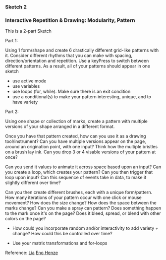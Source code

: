 ### Sketch 2

### Interactive Repetition & Drawing: Modularity, Pattern

 This is a 2-part Sketch



Part 1:

 Using 1 form/shape and create 6 drastically different grid-like patterns with it. Consider different rhythms that you can make with spacing, direction/orientation and repetition. Use a keyPress to switch between different patterns. As a result, all of your patterns should appear in one sketch

 - use active mode
 - use variables
 - use loops (for, while). Make sure there is an exit condition
 - use a conditional(s) to make your pattern interesting, unique, and to have variety


Part 2:

Using one shape or collection of marks, create a pattern with multiple versions of your shape arranged in a different format. 

Once you have that pattern created, how can you use it as a drawing tool/instrument? Can you have multiple versions appear on the page, around an origination point, with one input? Think how the multiple bristles on a brush lay ink. Can you drop 3 or 4 visable versions of your pattern at once?

Can you send it values to animate it across space based upon an input? Can you create a loop, which creates your pattern? Can you then trigger that loop upon input? Can this sequence of events take in data, to make it slightly different over time? 

Can you then create different brushes, each with a unique form/pattern. How many iterations of your pattern occur with one click or mouse movement? How does the size change? How does the space between the marks change? Can you make a spray can pattern? Does something happen to the mark once it's on the page? Does it bleed, spread, or blend with other colors on the page?

 - How could you incorporate random and/or interactivity to add variety + change? How could this be controlled over time?

 - Use your matrix transformations and for-loops

 Reference: [Lia](http://www.liaworks.com/category/theprojects/)
 [Eno Henze](http://enohenze.de/)